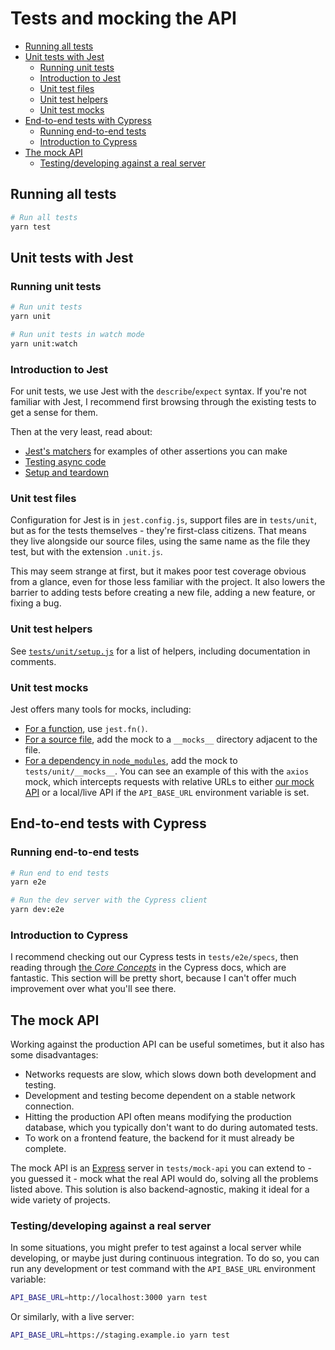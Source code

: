 # Tests and mocking the API

* [Running all tests](#running-all-tests)
* [Unit tests with Jest](#unit-tests-with-jest)
  * [Running unit tests](#running-unit-tests)
  * [Introduction to Jest](#introduction-to-jest)
  * [Unit test files](#unit-test-files)
  * [Unit test helpers](#unit-test-helpers)
  * [Unit test mocks](#unit-test-mocks)
* [End-to-end tests with Cypress](#end-to-end-tests-with-cypress)
  * [Running end-to-end tests](#running-end-to-end-tests)
  * [Introduction to Cypress](#introduction-to-cypress)
* [The mock API](#the-mock-api)
  * [Testing/developing against a real server](#testingdeveloping-against-a-real-server)

## Running all tests

```sh
# Run all tests
yarn test
```

## Unit tests with Jest

### Running unit tests

```sh
# Run unit tests
yarn unit

# Run unit tests in watch mode
yarn unit:watch
```

### Introduction to Jest

For unit tests, we use Jest with the `describe`/`expect` syntax. If you're not familiar with Jest, I recommend first browsing through the existing tests to get a sense for them.

Then at the very least, read about:

* [Jest's matchers](https://facebook.github.io/jest/docs/en/expect.html) for examples of other assertions you can make
* [Testing async code](https://facebook.github.io/jest/docs/en/asynchronous.html)
* [Setup and teardown](https://facebook.github.io/jest/docs/en/setup-teardown.html)

### Unit test files

Configuration for Jest is in `jest.config.js`, support files are in `tests/unit`, but as for the tests themselves - they're first-class citizens. That means they live alongside our source files, using the same name as the file they test, but with the extension `.unit.js`.

This may seem strange at first, but it makes poor test coverage obvious from a glance, even for those less familiar with the project. It also lowers the barrier to adding tests before creating a new file, adding a new feature, or fixing a bug.

### Unit test helpers

See [`tests/unit/setup.js`](../tests/unit/setup.js) for a list of helpers, including documentation in comments.

### Unit test mocks

Jest offers many tools for mocks, including:

* [For a function](https://facebook.github.io/jest/docs/en/mock-functions.html), use `jest.fn()`.
* [For a source file](https://facebook.github.io/jest/docs/en/manual-mocks.html#mocking-user-modules), add the mock to a `__mocks__` directory adjacent to the file.
* [For a dependency in `node_modules`](https://facebook.github.io/jest/docs/en/manual-mocks.html#mocking-node-modules), add the mock to `tests/unit/__mocks__`. You can see an example of this with the `axios` mock, which intercepts requests with relative URLs to either [our mock API](#the-mock-api) or a local/live API if the `API_BASE_URL` environment variable is set.

## End-to-end tests with Cypress

### Running end-to-end tests

```sh
# Run end to end tests
yarn e2e

# Run the dev server with the Cypress client
yarn dev:e2e
```

### Introduction to Cypress

I recommend checking out our Cypress tests in `tests/e2e/specs`, then reading through [the _Core Concepts_](https://docs.cypress.io/guides/core-concepts/introduction-to-cypress.html#Cypress-Is-Simple) in the Cypress docs, which are fantastic. This section will be pretty short, because I can't offer much improvement over what you'll see there.

## The mock API

Working against the production API can be useful sometimes, but it also has some disadvantages:

* Networks requests are slow, which slows down both development and testing.
* Development and testing become dependent on a stable network connection.
* Hitting the production API often means modifying the production database, which you typically don't want to do during automated tests.
* To work on a frontend feature, the backend for it must already be complete.

The mock API is an [Express](https://expressjs.com/) server in `tests/mock-api` you can extend to - you guessed it - mock what the real API would do, solving all the problems listed above. This solution is also backend-agnostic, making it ideal for a wide variety of projects.

### Testing/developing against a real server

In some situations, you might prefer to test against a local server while developing, or maybe just during continuous integration. To do so, you can run any development or test command with the `API_BASE_URL` environment variable:

```sh
API_BASE_URL=http://localhost:3000 yarn test
```

Or similarly, with a live server:

```sh
API_BASE_URL=https://staging.example.io yarn test
```
